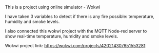 This is a project using online simulator - Wokwi

I have taken 3 variables to detect if there is any fire possible: temperature, humidity and smoke levels.

I also connected this wokwi project with the MQTT Node-red server to show real-time temperature, humidity and smoke levels. 


Wokwi project link: https://wokwi.com/projects/420214307651553281

